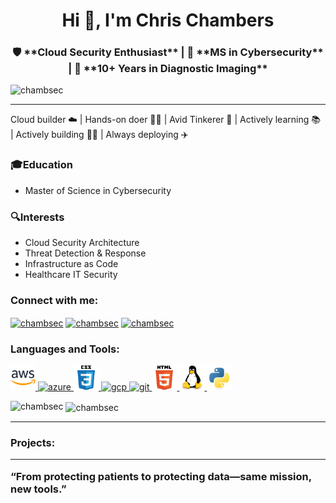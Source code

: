 
<h1 align="center">Hi 👋, I'm Chris Chambers</h1>
<h3 align="center">🛡️ **Cloud Security Enthusiast** | 🧠 **MS in Cybersecurity** | 🏥 **10+ Years in Diagnostic Imaging**</h3>

<p align="left"> <img src="https://komarev.com/ghpvc/?username=chambsec&label=Profile%20views&color=0e75b6&style=flat" alt="chambsec" /> </p>

---

Cloud builder ☁️ | Hands-on doer 🤹🏽 | Avid Tinkerer 🧠 | Actively learning 📚 | Actively building 👷🏽 | Always deploying ✈️ 

<h3 align="left">🎓Education</h3>

- Master of Science in Cybersecurity

<h3 align="left">🔍Interests</h3> 

- Cloud Security Architecture  
- Threat Detection & Response  
- Infrastructure as Code  
- Healthcare IT Security


<h3 align="left">Connect with me:</h3>
<p align="left">
<a href="https://twitter.com/chambsec" target="blank"><img align="center" src="https://raw.githubusercontent.com/rahuldkjain/github-profile-readme-generator/master/src/images/icons/Social/twitter.svg" alt="chambsec" height="30" width="40" /></a>
<a href="https://linkedin.com/in/chambsec" target="blank"><img align="center" src="https://raw.githubusercontent.com/rahuldkjain/github-profile-readme-generator/master/src/images/icons/Social/linked-in-alt.svg" alt="chambsec" height="30" width="40" /></a>
<a href="https://instagram.com/chambsec" target="blank"><img align="center" src="https://raw.githubusercontent.com/rahuldkjain/github-profile-readme-generator/master/src/images/icons/Social/instagram.svg" alt="chambsec" height="30" width="40" /></a>
</p>

<h3 align="left">Languages and Tools:</h3>
<p align="left"> <a href="https://aws.amazon.com" target="_blank" rel="noreferrer"> <img src="https://raw.githubusercontent.com/devicons/devicon/master/icons/amazonwebservices/amazonwebservices-original-wordmark.svg" alt="aws" width="40" height="40"/> </a> <a href="https://azure.microsoft.com/en-in/" target="_blank" rel="noreferrer"> <img src="https://www.vectorlogo.zone/logos/microsoft_azure/microsoft_azure-icon.svg" alt="azure" width="40" height="40"/> </a> <a href="https://www.w3schools.com/css/" target="_blank" rel="noreferrer"> <img src="https://raw.githubusercontent.com/devicons/devicon/master/icons/css3/css3-original-wordmark.svg" alt="css3" width="40" height="40"/> </a> <a href="https://cloud.google.com" target="_blank" rel="noreferrer"> <img src="https://www.vectorlogo.zone/logos/google_cloud/google_cloud-icon.svg" alt="gcp" width="40" height="40"/> </a> <a href="https://git-scm.com/" target="_blank" rel="noreferrer"> <img src="https://www.vectorlogo.zone/logos/git-scm/git-scm-icon.svg" alt="git" width="40" height="40"/> </a> <a href="https://www.w3.org/html/" target="_blank" rel="noreferrer"> <img src="https://raw.githubusercontent.com/devicons/devicon/master/icons/html5/html5-original-wordmark.svg" alt="html5" width="40" height="40"/> </a> <a href="https://www.linux.org/" target="_blank" rel="noreferrer"> <img src="https://raw.githubusercontent.com/devicons/devicon/master/icons/linux/linux-original.svg" alt="linux" width="40" height="40"/> </a> <a href="https://www.python.org" target="_blank" rel="noreferrer"> <img src="https://raw.githubusercontent.com/devicons/devicon/master/icons/python/python-original.svg" alt="python" width="40" height="40"/> </a> </p>

<p><img align="left" src="https://github-readme-stats.vercel.app/api/top-langs?username=chambsec&show_icons=true&locale=en&layout=compact" alt="chambsec" /></p>

<p>&nbsp;<img align="center" src="https://github-readme-stats.vercel.app/api?username=chambsec&show_icons=true&locale=en" alt="chambsec" /></p>


---

<h3 align="left">Projects:<h/3>


---



 

 “From protecting patients to protecting data—same mission, new tools.”



